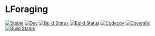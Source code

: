 # LForaging

[![Stable](https://img.shields.io/badge/docs-stable-blue.svg)](https://DarioSarra.github.io/LForaging.jl/stable)
[![Dev](https://img.shields.io/badge/docs-dev-blue.svg)](https://DarioSarra.github.io/LForaging.jl/dev)
[![Build Status](https://travis-ci.com/DarioSarra/LForaging.jl.svg?branch=master)](https://travis-ci.com/DarioSarra/LForaging.jl)
[![Build Status](https://ci.appveyor.com/api/projects/status/github/DarioSarra/LForaging.jl?svg=true)](https://ci.appveyor.com/project/DarioSarra/LForaging-jl)
[![Codecov](https://codecov.io/gh/DarioSarra/LForaging.jl/branch/master/graph/badge.svg)](https://codecov.io/gh/DarioSarra/LForaging.jl)
[![Coveralls](https://coveralls.io/repos/github/DarioSarra/LForaging.jl/badge.svg?branch=master)](https://coveralls.io/github/DarioSarra/LForaging.jl?branch=master)
[![Build Status](https://api.cirrus-ci.com/github/DarioSarra/LForaging.jl.svg)](https://cirrus-ci.com/github/DarioSarra/LForaging.jl)

